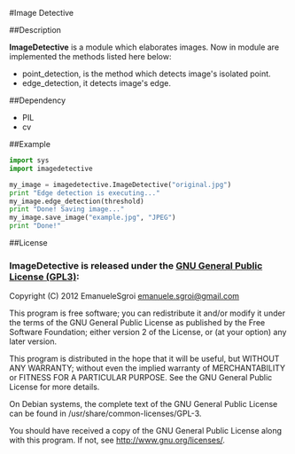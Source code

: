 #Image Detective

##Description

**ImageDetective** is a module which elaborates images. Now in module are implemented the methods listed here below:

* point_detection, is the method which detects image's isolated point.
* edge_detection, it detects image's edge.


##Dependency

* PIL
* cv

##Example

```python
import sys
import imagedetective

my_image = imagedetective.ImageDetective("original.jpg")
print "Edge detection is executing..."
my_image.edge_detection(threshold)
print "Done! Saving image..."
my_image.save_image("example.jpg", "JPEG")
print "Done!"
```


##License

### ImageDetective is released under the [GNU General Public License (GPL3)](https://www.gnu.org/licenses/gpl-3.0.html):
Copyright (C) 2012 EmanueleSgroi <emanuele.sgroi@gmail.com>

This program is free software; you can redistribute it and/or modify
it under the terms of the GNU General Public License as published by
the Free Software Foundation; either version 2 of the License, or (at
your option) any later version.

This program is distributed in the hope that it will be useful, but
WITHOUT ANY WARRANTY; without even the implied warranty of
MERCHANTABILITY or FITNESS FOR A PARTICULAR PURPOSE.  See the GNU
General Public License for more details.

On Debian systems, the complete text of the GNU General Public License
can be found in /usr/share/common-licenses/GPL-3.

You should have received a copy of the GNU General Public License
along with this program. If not, see <http://www.gnu.org/licenses/>.
